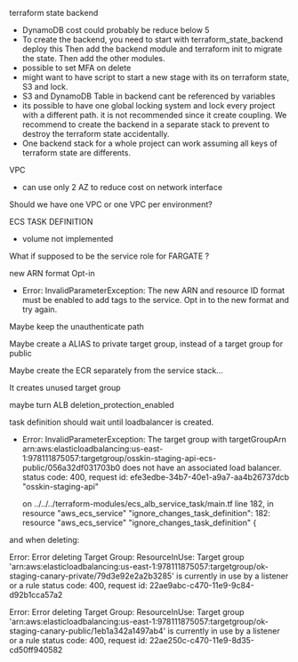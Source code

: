 
terraform state backend
- DynamoDB cost could probably be reduce below 5
- To create the backend, you need to start with terraform_state_backend deploy this
Then add the backend module and terraform init to migrate the state. Then add the other modules.
- possible to set MFA on delete
- might want to have script to start a new stage with its on terraform state, S3 and lock.
- S3 and DynamoDB Table in backend cant be referenced by variables
- its possible to have one global locking system and lock every project with a different path.
  it is not recommended since it create coupling. We recommend to create the backend in a separate stack
  to prevent to destroy the terraform state accidentally.
- One backend stack for a whole project can work assuming all keys of terraform state are differents.

VPC
- can use only 2 AZ to reduce cost on network interface

Should we have one VPC or one VPC per environment?

ECS TASK DEFINITION
- volume not implemented

What if supposed to be the service role for FARGATE ?

new ARN format Opt-in
- Error: InvalidParameterException: The new ARN and resource ID format must be enabled to add tags to the service. Opt in to the new format and try again.

Maybe keep the unauthenticate path

Maybe create a ALIAS to private target group, instead of a target group for public

Maybe create the ECR separately from the service stack...

It creates unused target group

maybe turn ALB deletion_protection_enabled


task definition should wait until loadbalancer is created.
- Error: InvalidParameterException: The target group with targetGroupArn arn:aws:elasticloadbalancing:us-east-1:978111875057:targetgroup/osskin-staging-api-ecs-public/056a32df031703b0 does not have an associated load balancer.
	status code: 400, request id: efe3edbe-34b7-40e1-a9a7-aa4b26737dcb "osskin-staging-api"

  on ../../../terraform-modules/ecs_alb_service_task/main.tf line 182, in resource "aws_ecs_service" "ignore_changes_task_definition":
 182: resource "aws_ecs_service" "ignore_changes_task_definition" {


and when deleting:

   Error: Error deleting Target Group: ResourceInUse: Target group 'arn:aws:elasticloadbalancing:us-east-1:978111875057:targetgroup/ok-staging-canary-private/79d3e92e2a2b3285' is currently in use by a listener or a rule
   	status code: 400, request id: 22ae9abc-c470-11e9-9c84-d92b1cca57a2

   Error: Error deleting Target Group: ResourceInUse: Target group 'arn:aws:elasticloadbalancing:us-east-1:978111875057:targetgroup/ok-staging-canary-public/1eb1a342a1497ab4' is currently in use by a listener or a rule
   	status code: 400, request id: 22ae250c-c470-11e9-8d35-cd50ff940582
